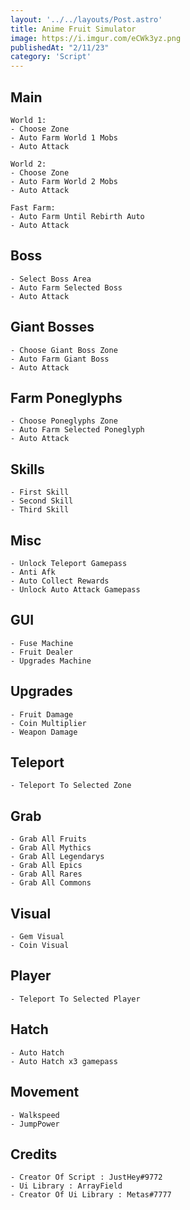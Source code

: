 ```yaml
---
layout: '../../layouts/Post.astro'
title: Anime Fruit Simulator
image: https://i.imgur.com/eCWk3yz.png
publishedAt: "2/11/23"
category: 'Script'
---
```


## Main
```
World 1:
- Choose Zone
- Auto Farm World 1 Mobs
- Auto Attack
```

```
World 2:
- Choose Zone
- Auto Farm World 2 Mobs
- Auto Attack
```

```
Fast Farm:
- Auto Farm Until Rebirth Auto
- Auto Attack
```

## Boss
```
- Select Boss Area
- Auto Farm Selected Boss
- Auto Attack
```

## Giant Bosses
```
- Choose Giant Boss Zone
- Auto Farm Giant Boss
- Auto Attack
```

## Farm Poneglyphs
```
- Choose Poneglyphs Zone
- Auto Farm Selected Poneglyph
- Auto Attack
```

## Skills
```
- First Skill
- Second Skill
- Third Skill
```

## Misc
```
- Unlock Teleport Gamepass
- Anti Afk
- Auto Collect Rewards
- Unlock Auto Attack Gamepass
```

## GUI
```
- Fuse Machine
- Fruit Dealer
- Upgrades Machine
```

## Upgrades
```
- Fruit Damage
- Coin Multiplier
- Weapon Damage
```

## Teleport
```
- Teleport To Selected Zone
```

## Grab
```
- Grab All Fruits
- Grab All Mythics
- Grab All Legendarys
- Grab All Epics
- Grab All Rares
- Grab All Commons
```

## Visual
```
- Gem Visual
- Coin Visual
```

## Player
```
- Teleport To Selected Player
```

## Hatch
```
- Auto Hatch
- Auto Hatch x3 gamepass
```

## Movement
```
- Walkspeed
- JumpPower
```

## Credits
```
- Creator Of Script : JustHey#9772
- Ui Library : ArrayField
- Creator Of Ui Library : Metas#7777
```
